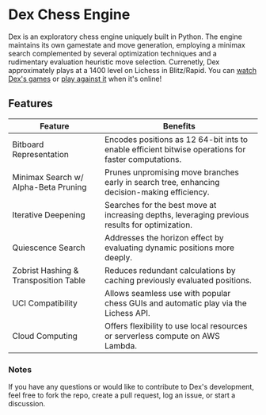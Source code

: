 # Dex Chess Engine

Dex is an exploratory chess engine uniquely built in Python. The engine maintains its own gamestate and move generation, employing a minimax search complemented by several optimization techniques and a rudimentary evaluation heuristic move selection. Currenetly, Dex approximately plays at a 1400 level on Lichess in Blitz/Rapid. You can [watch Dex's games](https://lichess.org/@/dex_engine/tv) or [play against it](https://lichess.org/?user=dex_engine#friend) when it's online!

## Features

| Feature                           | Benefits                                                                                   |
|-----------------------------------|--------------------------------------------------------------------------------------------|
| Bitboard Representation           | Encodes positions as 12 64-bit ints to enable efficient bitwise operations for faster computations. |
| Minimax Search w/ Alpha-Beta Pruning | Prunes unpromising move branches early in search tree, enhancing decision-making efficiency.              |
| Iterative Deepening               | Searches for the best move at increasing depths, leveraging previous results for optimization. |
| Quiescence Search                 | Addresses the horizon effect by evaluating dynamic positions more deeply.                  |
| Zobrist Hashing & Transposition Table | Reduces redundant calculations by caching previously evaluated positions.              |
| UCI Compatibility                 | Allows seamless use with popular chess GUIs and automatic play via the Lichess API.        |
| Cloud Computing                   | Offers flexibility to use local resources or serverless compute on AWS Lambda.  |


### Notes

If you have any questions or would like to contribute to Dex's development, feel free to fork the repo, create a pull request, log an issue, or start a discussion.
